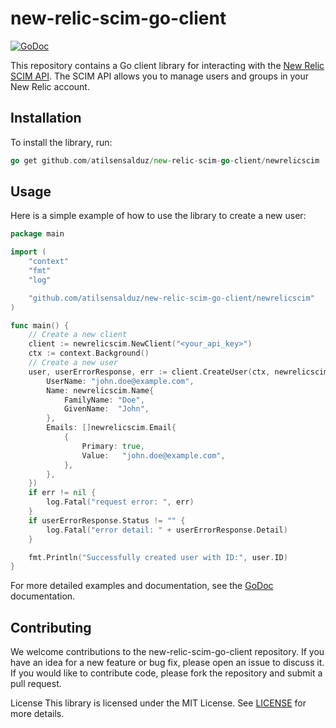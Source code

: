 # new-relic-scim-go-client

[![GoDoc](https://godoc.org/github.com/atilsensalduz/new-relic-scim-go-client?status.svg)](https://godoc.org/github.com/atilsensalduz/new-relic-scim-go-client)

This repository contains a Go client library for interacting with the [New Relic SCIM API](https://docs.newrelic.com/docs/accounts/accounts/automated-user-management/automated-user-provisioning-single-sign/). The SCIM API allows you to manage users and groups in your New Relic account.

## Installation

To install the library, run:
```go
go get github.com/atilsensalduz/new-relic-scim-go-client/newrelicscim
```


## Usage

Here is a simple example of how to use the library to create a new user:

```go
package main

import (
	"context"
	"fmt"
	"log"

	"github.com/atilsensalduz/new-relic-scim-go-client/newrelicscim"
)

func main() {
	// Create a new client
	client := newrelicscim.NewClient("<your_api_key>")
	ctx := context.Background()
	// Create a new user
	user, userErrorResponse, err := client.CreateUser(ctx, newrelicscim.User{
		UserName: "john.doe@example.com",
		Name: newrelicscim.Name{
			FamilyName: "Doe",
			GivenName:  "John",
		},
		Emails: []newrelicscim.Email{
			{
				Primary: true,
				Value:   "john.doe@example.com",
			},
		},
	})
	if err != nil {
		log.Fatal("request error: ", err)
	}
	if userErrorResponse.Status != "" {
		log.Fatal("error detail: " + userErrorResponse.Detail)
	}

	fmt.Println("Successfully created user with ID:", user.ID)
}
```

For more detailed examples and documentation, see the [GoDoc](https://godoc.org/github.com/atilsensalduz/new-relic-scim-go-client) documentation.

## Contributing

We welcome contributions to the new-relic-scim-go-client repository. If you have an idea for a new feature or bug fix, please open an issue to discuss it. If you would like to contribute code, please fork the repository and submit a pull request.

License
This library is licensed under the MIT License. See [LICENSE](https://github.com/atilsensalduz/new-relic-scim-go-client/blob/main/LICENSE) for more details.



